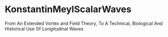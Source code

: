 # KonstantinMeylScalarWaves
From An Extended Vortex and Field Theory, To A Technical, Biological And Historical Use Of Longitudinal Waves
